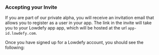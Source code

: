 ### Accepting your Invite

If you are part of our private alpha, you will receive an invitation email that allows you to register as a user in your app. The link in the invite will take you to your Lowdefy app app, which will be hosted at the url `app-id.lowdefy.com`.

Once you have signed up for a Lowdefy account, you should see the following:

